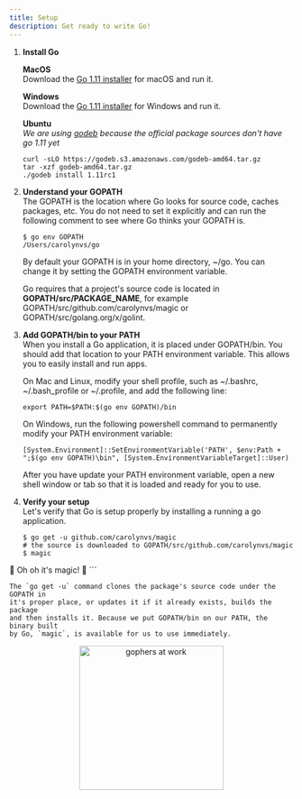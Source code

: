 ```yaml
---
title: Setup
description: Get ready to write Go!
---
```


1. **Install Go**<br/>

    **MacOS**<br/>
    Download the [Go 1.11 installer](https://golang.org/dl/#unstable) for macOS and run it.

    **Windows**<br/>
    Download the [Go 1.11 installer](https://golang.org/dl/#unstable) for Windows and run it.

    **Ubuntu**<br/>
    _We are using [godeb](https://blog.labix.org/2013/06/15/in-flight-deb-packages-of-go) because the official package sources don't have go 1.11 yet_
    ```
    curl -sLO https://godeb.s3.amazonaws.com/godeb-amd64.tar.gz
    tar -xzf godeb-amd64.tar.gz
    ./godeb install 1.11rc1
    ```

1. **Understand your GOPATH**<br/>
    The GOPATH is the location where Go looks for source code, caches packages, etc.
    You do not need to set it explicitly and can run the following comment to see where
    Go thinks your GOPATH is.

    ```
    $ go env GOPATH
    /Users/carolynvs/go
    ```

    By default your GOPATH is in your home directory, ~/go.
    You can change it by setting the GOPATH environment variable.

    Go requires that a project's source code is located in **GOPATH/src/PACKAGE_NAME**,
    for example GOPATH/src/github.com/carolynvs/magic or GOPATH/src/golang.org/x/golint.

1. **Add GOPATH/bin to your PATH**<br/>
    When you install a Go application, it is placed under GOPATH/bin. You should
    add that location to your PATH environment variable. This allows you to easily
    install and run apps.

    On Mac and Linux, modify your shell profile, such as ~/.bashrc, ~/.bash_profile or ~/.profile, and add the following line:

    ```
    export PATH=$PATH:$(go env GOPATH)/bin
    ```

    On Windows, run the following powershell command to permanently modify your
    PATH environment variable:

    ```
    [System.Environment]::SetEnvironmentVariable('PATH', $env:Path + ";$(go env GOPATH)\bin", [System.EnvironmentVariableTarget]::User)
    ```

    After you have update your PATH environment variable, open a new shell window or tab
    so that it is loaded and ready for you to use.

1. **Verify your setup**<br/>
    Let's verify that Go is setup properly by installing a running a go application.

    ```
    $ go get -u github.com/carolynvs/magic
    # the source is downloaded to GOPATH/src/github.com/carolynvs/magic
    $ magic
  🎵  Oh oh it's magic! 🎵
    ```

    The `go get -u` command clones the package's source code under the GOPATH in
    it's proper place, or updates it if it already exists, builds the package
    and then installs it. Because we put GOPATH/bin on our PATH, the binary built
    by Go, `magic`, is available for us to use immediately.


<center>
  <img alt="gophers at work" src="/img/build.png" width="256"/>
</center>
